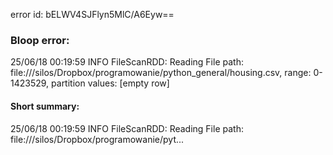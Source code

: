 error id: bELWV4SJFlyn5MlC/A6Eyw==
### Bloop error:

25/06/18 00:19:59 INFO FileScanRDD: Reading File path: file://<HOME>/silos/Dropbox/programowanie/python_general/housing.csv, range: 0-1423529, partition values: [empty row]
#### Short summary: 

25/06/18 00:19:59 INFO FileScanRDD: Reading File path: file://<HOME>/silos/Dropbox/programowanie/pyt...